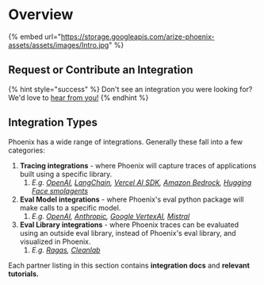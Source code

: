 # Overview

{% embed url="https://storage.googleapis.com/arize-phoenix-assets/assets/images/Intro.jpg" %}

## Request or Contribute an Integration

{% hint style="success" %}
Don't see an integration you were looking for? We'd love to [hear from you!](https://github.com/Arize-ai/openinference/issues/new/choose)
{% endhint %}

## Integration Types

Phoenix has a wide range of integrations. Generally these fall into a few categories:

1. **Tracing integrations** - where Phoenix will capture traces of applications built using a specific library.
   1. _E.g._ [_OpenAI_](llm-providers/openai/)_,_ [_LangChain_](frameworks/langchain/)_,_ [_Vercel AI SDK_](vercel/vercel-ai-sdk-tracing-js.md)_,_ [_Amazon Bedrock_](llm-providers/amazon-bedrock/)_,_ [_Hugging Face smolagents_](frameworks/hugging-face-smolagents/)
2. **Eval Model integrations** - where Phoenix's eval python package will make calls to a specific model.
   1. _E.g._ [_OpenAI_](llm-providers/openai/)_,_ [_Anthropic_](llm-providers/anthropic/)_,_ [_Google VertexAI_](llm-providers/vertexai/)_,_ [_Mistral_](llm-providers/mistralai/)
3. **Eval Library integrations** - where Phoenix traces can be evaluated using an outside eval library, instead of Phoenix's eval library, and visualized in Phoenix.
   1. _E.g._ [_Ragas_](evaluation-libraries/ragas.md)_,_ [_Cleanlab_](evaluation-libraries/cleanlab.md)

Each partner listing in this section contains **integration docs** and **relevant tutorials.**&#x20;
